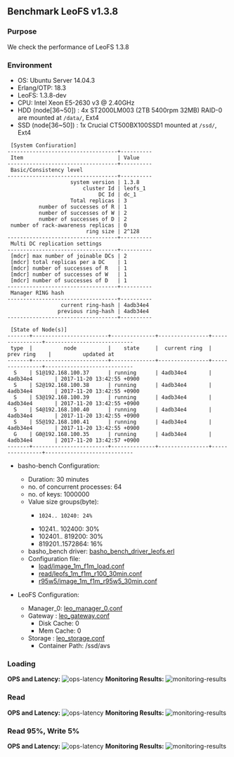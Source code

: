 ## Benchmark LeoFS v1.3.8

### Purpose
We check the performance of LeoFS 1.3.8

### Environment

* OS: Ubuntu Server 14.04.3
* Erlang/OTP: 18.3
* LeoFS: 1.3.8-dev
* CPU: Intel Xeon E5-2630 v3 @ 2.40GHz
* HDD (node[36~50]) : 4x ST2000LM003 (2TB 5400rpm 32MB) RAID-0 are mounted at `/data/`, Ext4
* SSD (node[36~50]) : 1x Crucial CT500BX100SSD1 mounted at `/ssd/`, Ext4

```
 [System Confiuration]
-----------------------------------+----------
 Item                              | Value
-----------------------------------+----------
 Basic/Consistency level
-----------------------------------+----------
                    system version | 1.3.8
                        cluster Id | leofs_1
                             DC Id | dc_1
                    Total replicas | 3
          number of successes of R | 1
          number of successes of W | 2
          number of successes of D | 2
 number of rack-awareness replicas | 0
                         ring size | 2^128
-----------------------------------+----------
 Multi DC replication settings
-----------------------------------+----------
 [mdcr] max number of joinable DCs | 2
 [mdcr] total replicas per a DC    | 1
 [mdcr] number of successes of R   | 1
 [mdcr] number of successes of W   | 1
 [mdcr] number of successes of D   | 1
-----------------------------------+----------
 Manager RING hash
-----------------------------------+----------
                 current ring-hash | 4adb34e4
                previous ring-hash | 4adb34e4
-----------------------------------+----------

 [State of Node(s)]
-------+------------------------+--------------+----------------+----------------+----------------------------
 type  |          node          |    state     |  current ring  |   prev ring    |          updated at
-------+------------------------+--------------+----------------+----------------+----------------------------
  S    | S1@192.168.100.37      | running      | 4adb34e4       | 4adb34e4       | 2017-11-20 13:42:55 +0900
  S    | S2@192.168.100.38      | running      | 4adb34e4       | 4adb34e4       | 2017-11-20 13:42:55 +0900
  S    | S3@192.168.100.39      | running      | 4adb34e4       | 4adb34e4       | 2017-11-20 13:42:55 +0900
  S    | S4@192.168.100.40      | running      | 4adb34e4       | 4adb34e4       | 2017-11-20 13:42:55 +0900
  S    | S5@192.168.100.41      | running      | 4adb34e4       | 4adb34e4       | 2017-11-20 13:42:55 +0900
  G    | G0@192.168.100.35      | running      | 4adb34e4       | 4adb34e4       | 2017-11-20 13:42:57 +0900
-------+------------------------+--------------+----------------+----------------+----------------------------

```

* basho-bench Configuration:
    * Duration: 30 minutes
    * no. of concurrent processes: 64
    * no. of keys: 1000000
    * Value size groups(byte):
        *     1024.. 10240: 24%
        *   10241.. 102400: 30%
        *  102401.. 819200: 30%
        *  819201..1572864: 16%
    * basho_bench driver: [basho_bench_driver_leofs.erl](https://github.com/leo-project/basho_bench/blob/1.4/src/basho_bench_driver_leofs.erl)
    * Configuration file: 
        * [load/image_1m_f1m_load.conf](load/image_1m_f1m_load.conf)
        * [read/leofs_1m_f1m_r100_30min.conf](read/leofs_1m_f1m_r100_30min.conf)
        * [r95w5/image_1m_f1m_r95w5_30min.conf](r95w5/image_1m_f1m_r95w5_30min.conf)

* LeoFS Configuration:
    * Manager_0: [leo_manager_0.conf](conf/G0/leo_manager.conf)
    * Gateway  : [leo_gateway.conf](conf/G0/leo_gateway.conf)
        * Disk Cache: 0
        * Mem Cache:  0
    * Storage  : [leo_storage.conf](conf/S0/leo_storage.conf)
        * Container Path: /ssd/avs

### Loading
**OPS and Latency:**
![ops-latency](load/summary.png)
**Monitoring Results:**
![monitoring-results](load/grafana.png)

### Read
**OPS and Latency:**
![ops-latency](read/summary.png)
**Monitoring Results:**
![monitoring-results](read/grafana.png)

### Read 95%, Write 5%
**OPS and Latency:**
![ops-latency](r95w5/summary.png)
**Monitoring Results:**
![monitoring-results](r95w5/grafana.png)
